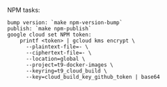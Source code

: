 
NPM tasks:

    bump version: `make npm-version-bump`
    publish: `make npm-publish`
    google cloud set NPM token:
        printf <token> | gcloud kms encrypt \
          --plaintext-file=- \
          --ciphertext-file=- \
          --location=global \
          --project=t9-docker-images \
          --keyring=t9_cloud_build \
          --key=cloud_build_key_github_token | base64


